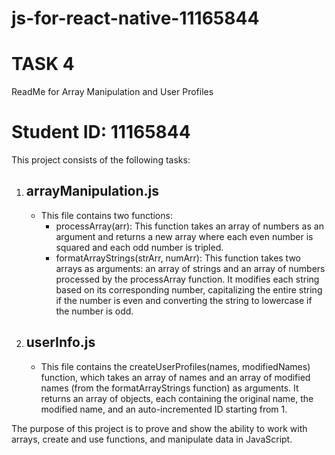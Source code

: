 # js-for-react-native-11165844

# TASK 4
ReadMe for Array Manipulation and User Profiles
# Student ID: 11165844
This project consists of the following tasks:

1. ## arrayManipulation.js
   - This file contains two functions:
     - processArray(arr): This function takes an array of numbers as an argument and returns a new array where each even number is squared and each odd number is tripled.
     - formatArrayStrings(strArr, numArr): This function takes two arrays as arguments: an array of strings and an array of numbers processed by the processArray function. It modifies each string based on its corresponding number, capitalizing the entire string if the number is even and converting the string to lowercase if the number is odd.

2. ## userInfo.js
   - This file contains the createUserProfiles(names, modifiedNames) function, which takes an array of names and an array of modified names (from the formatArrayStrings function) as arguments. It returns an array of objects, each containing the original name, the modified name, and an auto-incremented ID starting from 1.
   
The purpose of this project is to prove and show the ability to work with arrays, create and use functions, and manipulate data in JavaScript.